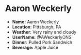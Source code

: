 # Aaron Weckerly

* **Name:** Aaron Weckerly
* **Location:** Pittsburgh, PA
* **Weather:** Very rainy and cloudy
* **UserName:** @AWeckerlyONS
* **Dinner:** Pulled Pork Sandwich
* **Beverage:** Apple Juice
